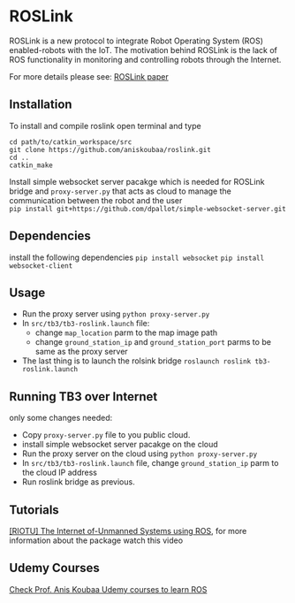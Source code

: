 # ROSLink

ROSLink is a new protocol to integrate Robot Operating System (ROS) enabled-robots with the IoT. The motivation behind ROSLink is the lack of ROS functionality in monitoring and controlling robots through the Internet.

For more details please see: [ROSLink paper](https://link.springer.com/chapter/10.1007/978-3-319-54927-9_8)

## Installation
To install and compile roslink open terminal and type
```shell
cd path/to/catkin_workspace/src 
git clone https://github.com/aniskoubaa/roslink.git
cd ..
catkin_make
```
Install simple websocket server pacakge which is needed for ROSLink bridge and `proxy-server.py` that acts as cloud to manage the communication between the robot and the user  
`pip install git+https://github.com/dpallot/simple-websocket-server.git`

## Dependencies
install the following dependencies
`pip install websocket`
`pip install websocket-client`

## Usage
- Run the proxy server using `python proxy-server.py`
- In `src/tb3/tb3-roslink.launch` file: 
  - change `map_location` parm to the map image path
  - change `ground_station_ip` and `ground_station_port` parms to be same as the proxy server
- The last thing is to launch the rolsink bridge  `roslaunch roslink tb3-roslink.launch`

## Running TB3 over Internet
only some changes needed:
- Copy `proxy-server.py` file to you public cloud.
- install simple websocket server pacakge on the cloud
- Run the proxy server on the cloud using `python proxy-server.py`
- In `src/tb3/tb3-roslink.launch` file, change `ground_station_ip` parm to the cloud IP address
- Run roslink bridge as previous.


## Tutorials
[[RIOTU] The Internet of-Unmanned Systems using ROS](https://www.youtube.com/watch?v=Om8tCDZieGI), for more information about the package watch this video 

## Udemy Courses 
[Check Prof. Anis Koubaa Udemy courses to learn ROS](https://www.riotu-lab.org/udemy.php)
  
